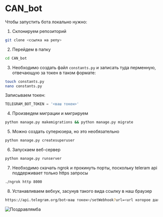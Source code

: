 # CAN_bot
Чтобы запустить бота локально нужно:


1) Склонируем репозиторий
```bash
git clone <ссылка на репу> 	
```

2) Перейдем в папку
```bash
cd CAN_bot
```

3) Необходимо создать файл `constants.py` и записать туда перменную, отвечающую за токен в таком формате:<br>
```bash
touch constants.py
nano constants.py
```
  Записываем токен:
```python
TELEGRAM_BOT_TOKEN = '<ваш токен>'
```

4) Произведем миграции и мигрируем 
```bash
python manage.py makemigrations && python manage.py migrate
```

5) Можно создать суперюзера, но это необязательно 
```bash
python manage.py createsuperuser
```

6) Запускаем веб-сервер
```bash
python manage.py runserver
```

7) Необходимо скачать ngrok и прокинуть порты, поскольку teleram api поддерживает только https запросы
```bash
./ngrok http 8000
```

8) Устанавливаем вебхук, засунув такого вида ссылку в наш браузер
```bash
https://api.telegram.org/bot<ваш токен>/setWebhook?url=<url которое дал ngrok>/webhooks/tutorial/
```

![Поздравлямба](https://media.giphy.com/media/2WDKW6TCEqnJe/giphy.gif)

